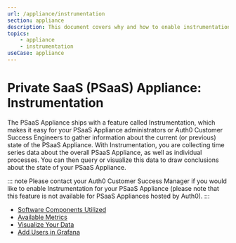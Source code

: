 ```yaml
---
url: /appliance/instrumentation
section: appliance
description: This document covers why and how to enable instrumentation in the PSaaS Appliance.
topics:
    - appliance
    - instrumentation
useCase: appliance
---
```


# Private SaaS (PSaaS) Appliance: Instrumentation

The PSaaS Appliance ships with a feature called Instrumentation, which makes it easy for your PSaaS Appliance administrators or Auth0 Customer Success Engineers to gather information about the current (or previous) state of the PSaaS Appliance. With Instrumentation, you are collecting time series data about the overall PSaaS Appliance, as well as individual processes. You can then query or visualize this data to draw conclusions about the state of your PSaaS Appliance.

::: note
Please contact your Auth0 Customer Success Manager if you would like to enable Instrumentation for your PSaaS Appliance (please note that this feature is not available for PSaaS Appliances hosted by Auth0).
:::

* [Software Components Utilized](/appliance/instrumentation/components)
* [Available Metrics](/appliance/instrumentation/available-metrics)
* [Visualize Your Data](/appliance/instrumentation/visualize-data)
* [Add Users in Grafana](/appliance/instrumentation/add-grafana-users)
